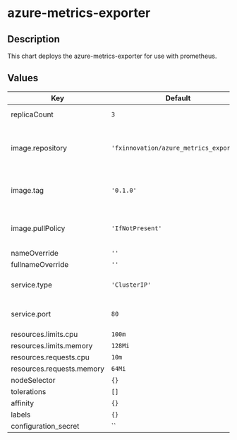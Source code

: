 # azure-metrics-exporter
## Description
This chart deploys the azure-metrics-exporter for use with prometheus.

## Values
| Key | Default | Description |
| --- | ------- | ----------- |
| replicaCount | `3` | Number of replicas |
| image.repository | `'fxinnovation/azure_metrics_exporter'` | Repository of the docker image to be used |
| image.tag | `'0.1.0'` | Tag of the docker image to be used |
| image.pullPolicy | `'IfNotPresent'` | Pull policy of the image to be used |
| nameOverride | `''` | |
| fullnameOverride | `''` | |
| service.type | `'ClusterIP'` | Type of service to be used |
| service.port | `80` | Service port to be used |
| resources.limits.cpu | `100m` | |
| resources.limits.memory | `128Mi` | |
| resources.requests.cpu | `10m` | |
| resources.requests.memory | `64Mi` | |
| nodeSelector | `{}` | |
| tolerations | `[]` | |
| affinity | `{}` | |
| labels | `{}` | |
| configuration_secret | `` | |
